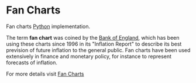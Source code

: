 # Fan Charts

Fan charts [Python](https://www.python.org/) implementation.


The term **fan chart** was coined by the [Bank of England](https://www.bankofengland.co.uk/), which has been
using these charts since 1996 in its "Inflation Report" to describe its best prevision of future inflation to the general public. 
Fan charts have been used extensively in finance and monetary policy, for instance to represent forecasts of inflation.

For more details visit [Fan Charts](https://quantgirl.blog/fan-charts/)